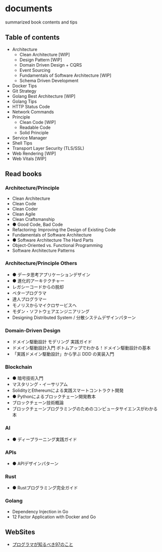 # documents

summarized book contents and tips

## Table of contents

- Architecture
  - Clean Architecture [WIP]
  - Design Pattern [WIP]
  - Domain Driven Design + CQRS
  - Event Sourcing
  - Fundamentals of Software Architecture [WIP]
  - Schema Driven Development
- Docker Tips
- Git Strategy
- Golang Best Architecture [WIP]
- Golang Tips
- HTTP Status Code
- Network Commands
- Principle
  - Clean Code [WIP]
  - Readable Code
  - Solid Principle
- Service Manager
- Shell Tips
- Transport Layer Security (TLS/SSL)
- Web Rendering [WIP]
- Web Vitals [WIP]

## Read books
### Architecture/Principle
- Clean Architecture
- Clean Code
- Clean Coder
- Clean Agile
- Clean Craftsmanship
- ● Good Code, Bad Code
- Refactoring: Improving the Design of Existing Code
- Fundamentals of Software Architecture
- ● Software Architecture The Hard Parts
- Object-Oriented vs. Functional Programming
- Software Architecture Patterns

### Architecture/Principle Others
- ● データ思考アプリケーションデザイン
- ● 進化的アーキテクチャー
- レガシーコードからの脱却
- ベタープログラマ
- 達人プログラマー
- モノリスからマイクロサービスへ
- モダン・ソフトウェアエンジニアリング
- Designing Distributed System / 分散システムデザインパターン

### Domain-Driven Design
- ドメイン駆動設計 モデリング 実践ガイド
- ドメイン駆動設計入門 ボトムアップでわかる！ドメイン駆動設計の基本
- 「実践ドメイン駆動設計」から学ぶ DDD の実装入門

### Blockchain
- ● 暗号技術入門
- マスタリング・イーサリアム
- SolidityとEthereumによる実践スマートコントラクト開発
- ● Pythonによるブロックチェーン開発教本
- ブロックチェーン技術概論
- ブロックチェーンプログラミングのためのコンピュータサイエンスがわかる本

### AI
- ● ディープラーニング実践ガイド
### APIs
- ● APIデザインパターン

### Rust
- ● Rustプログラミング完全ガイド
### Golang
- Dependency Injection in Go
- 12 Factor Application with Docker and Go

## WebSites
- [プログラマが知るべき97のこと](https://xn--97-273ae6a4irb6e2hsoiozc2g4b8082p.com/)
